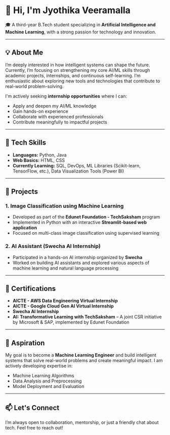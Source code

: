 # 👋 Hi, I'm Jyothika Veeramalla

🎓 A third-year B.Tech student specializing in **Artificial Intelligence and Machine Learning**, with a strong passion for technology and innovation.

---

## 💡 About Me

I’m deeply interested in how intelligent systems can shape the future. Currently, I’m focusing on strengthening my core AI/ML skills through academic projects, internships, and continuous self-learning. I’m enthusiastic about exploring new tools and technologies that contribute to real-world problem-solving.

I'm actively seeking **internship opportunities** where I can:
- Apply and deepen my AI/ML knowledge
- Gain hands-on experience
- Collaborate with experienced professionals
- Contribute meaningfully to impactful projects

---

## 🧠 Tech Skills

- **Languages:** Python, Java  
- **Web Basics:** HTML, CSS  
- **Currently Learning:** SQL, DevOps, ML Libraries (Scikit-learn, TensorFlow, etc.), Data Visualization Tools (Power BI)

---

## 🔨 Projects

### 1. Image Classification using Machine Learning  
- Developed as part of the **Edunet Foundation - TechSaksham** program  
- Implemented in Python with an interactive **Streamlit-based web application**  
- Focused on multi-class image classification using supervised learning

### 2. AI Assistant (Swecha AI Internship)  
- Participated in a hands-on AI internship organized by **Swecha**  
- Worked on building AI assistants and explored various aspects of machine learning and natural language processing

---

## 📜 Certifications

- **AICTE - AWS Data Engineering Virtual Internship**
- **AICTE - Google Cloud Gen AI Virtual Internship**
- **Swecha AI Internship**
- **AI: Transformative Learning with TechSaksham** – A joint CSR initiative by Microsoft & SAP, implemented by Edunet Foundation

---

## 🎯 Aspiration

My goal is to become a **Machine Learning Engineer** and build intelligent systems that solve real-world problems and create meaningful impact. I am actively developing expertise in:
- Machine Learning Algorithms
- Data Analysis and Preprocessing
- Model Deployment and Evaluation

---

## 📫 Let's Connect

I’m always open to collaboration, mentorship, or just a friendly chat about tech. Feel free to reach out!

